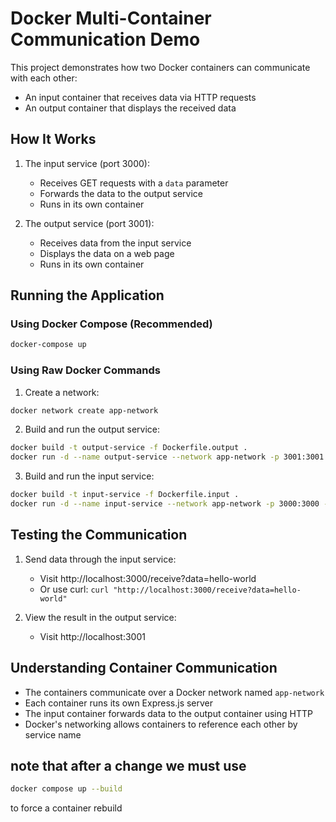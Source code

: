 # Docker Multi-Container Communication Demo

This project demonstrates how two Docker containers can communicate with each other:
- An input container that receives data via HTTP requests
- An output container that displays the received data

## How It Works

1. The input service (port 3000):
   - Receives GET requests with a `data` parameter
   - Forwards the data to the output service
   - Runs in its own container

2. The output service (port 3001):
   - Receives data from the input service
   - Displays the data on a web page
   - Runs in its own container

## Running the Application

### Using Docker Compose (Recommended)

```bash
docker-compose up
```

### Using Raw Docker Commands

1. Create a network:
```bash
docker network create app-network
```

2. Build and run the output service:
```bash
docker build -t output-service -f Dockerfile.output .
docker run -d --name output-service --network app-network -p 3001:3001 output-service
```

3. Build and run the input service:
```bash
docker build -t input-service -f Dockerfile.input .
docker run -d --name input-service --network app-network -p 3000:3000 -e OUTPUT_SERVICE_URL=http://output-service:3001 input-service
```

## Testing the Communication

1. Send data through the input service:
   - Visit http://localhost:3000/receive?data=hello-world
   - Or use curl: `curl "http://localhost:3000/receive?data=hello-world"`

2. View the result in the output service:
   - Visit http://localhost:3001

## Understanding Container Communication

- The containers communicate over a Docker network named `app-network`
- Each container runs its own Express.js server
- The input container forwards data to the output container using HTTP
- Docker's networking allows containers to reference each other by service name

## note that after a change we must use

```bash
docker compose up --build
```

to force a container rebuild